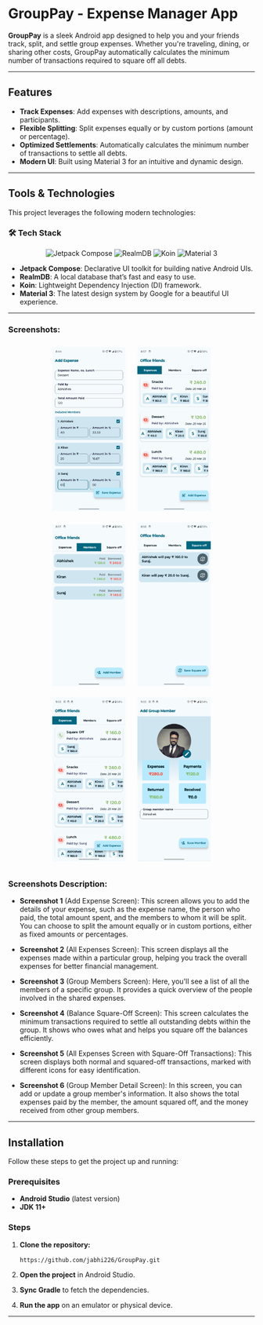 # GroupPay - Expense Manager App

**GroupPay** is a sleek Android app designed to help you and your friends track, split, and settle group expenses. Whether you're traveling, dining, or sharing other costs, GroupPay automatically calculates the minimum number of transactions required to square off all debts.

---

## Features

- **Track Expenses**: Add expenses with descriptions, amounts, and participants.
- **Flexible Splitting**: Split expenses equally or by custom portions (amount or percentage).
- **Optimized Settlements**: Automatically calculates the minimum number of transactions to settle all debts.
- **Modern UI**: Built using Material 3 for an intuitive and dynamic design.

---

## Tools & Technologies

This project leverages the following modern technologies:

### 🛠️ **Tech Stack**
<div align="center">
  <img src="https://blogger.googleusercontent.com/img/b/R29vZ2xl/AVvXsEjC97Z8BResg5dlPqczsRCFhP6zewWX0X0e7fVPG-G7PuUZwwZVsi9OPoqJYkgqT2h0FI95SsmWzVEgpt8b8HAqFiIxZ98TFtY4lE0b8UrtVJ2HrJebRwl6C9DslsQDl9KnBIrdHS6LtkY/s1600/jetpack+compose+icon_RGB.png" alt="Jetpack Compose" height="200" width="auto" />
  <img src="https://symbols.getvecta.com/stencil_261/26_mongodb-realm.d203692b4c.svg" alt="RealmDB" height="200" width="auto" />
  <img src="https://insert-koin.io/img/koin_new_logo.png" alt="Koin" height="200" width="auto" />
  <img src="https://svgmix.com/uploads/5b99f5-material-ui.svg" alt="Material 3" height="180" width="auto" />
</div>



- **Jetpack Compose**: Declarative UI toolkit for building native Android UIs.
- **RealmDB**: A local database that’s fast and easy to use.
- **Koin**: Lightweight Dependency Injection (DI) framework.
- **Material 3**: The latest design system by Google for a beautiful UI experience.

---

### Screenshots:

<div align="center">
  <img src="screenshots/screenshot_1.png" alt="Screen 1" width="150" style="margin: 10px;" />
  <img src="screenshots/screenshot_2.png" alt="Screen 2" width="150" style="margin: 10px;" />
  <img src="screenshots/screenshot_3.png" alt="Screen 3" width="150" style="margin: 10px;" />
  <img src="screenshots/screenshot_4.png" alt="Screen 4" width="150" style="margin: 10px;" />
  <img src="screenshots/screenshot_5.png" alt="Screen 5" width="150" style="margin: 10px;" />
  <img src="screenshots/screenshot_6.png" alt="Screen 6" width="150" style="margin: 10px;" />
</div>

### Screenshots Description:

- **Screenshot 1** (Add Expense Screen): This screen allows you to add the details of your expense, such as the expense name, the person who paid, the total amount spent, and the members to whom it will be split. You can choose to split the amount equally or in custom portions, either as fixed amounts or percentages.

- **Screenshot 2** (All Expenses Screen): This screen displays all the expenses made within a particular group, helping you track the overall expenses for better financial management.

- **Screenshot 3** (Group Members Screen): Here, you'll see a list of all the members of a specific group. It provides a quick overview of the people involved in the shared expenses.

- **Screenshot 4** (Balance Square-Off Screen): This screen calculates the minimum transactions required to settle all outstanding debts within the group. It shows who owes what and helps you square off the balances efficiently.

- **Screenshot 5** (All Expenses Screen with Square-Off Transactions): This screen displays both normal and squared-off transactions, marked with different icons for easy identification.

- **Screenshot 6** (Group Member Detail Screen): In this screen, you can add or update a group member's information. It also shows the total expenses paid by the member, the amount squared off, and the money received from other group members.

---

## Installation

Follow these steps to get the project up and running:

### Prerequisites
- **Android Studio** (latest version)
- **JDK 11+**

### Steps

1. **Clone the repository:**

    ```bash
    https://github.com/jabhi226/GroupPay.git
    ```

2. **Open the project** in Android Studio.

3. **Sync Gradle** to fetch the dependencies.

4. **Run the app** on an emulator or physical device.

---

